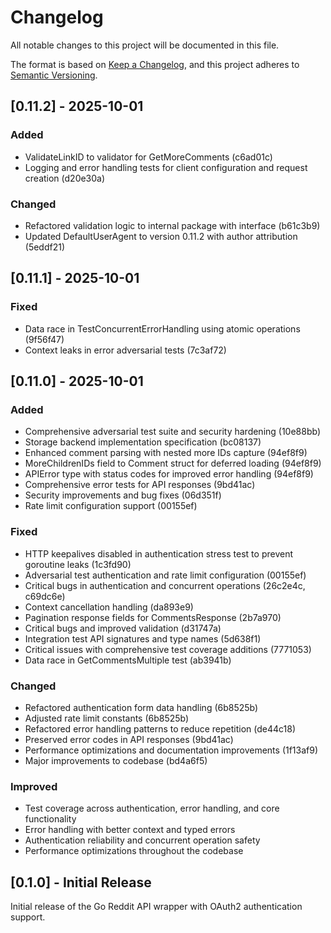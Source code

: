 # Changelog

All notable changes to this project will be documented in this file.

The format is based on [Keep a Changelog](https://keepachangelog.com/en/1.0.0/),
and this project adheres to [Semantic Versioning](https://semver.org/spec/v2.0.0.html).

## [0.11.2] - 2025-10-01

### Added
- ValidateLinkID to validator for GetMoreComments (c6ad01c)
- Logging and error handling tests for client configuration and request creation (d20e30a)

### Changed
- Refactored validation logic to internal package with interface (b61c3b9)
- Updated DefaultUserAgent to version 0.11.2 with author attribution (5eddf21)

## [0.11.1] - 2025-10-01

### Fixed
- Data race in TestConcurrentErrorHandling using atomic operations (9f56f47)
- Context leaks in error adversarial tests (7c3af72)

## [0.11.0] - 2025-10-01

### Added
- Comprehensive adversarial test suite and security hardening (10e88bb)
- Storage backend implementation specification (bc08137)
- Enhanced comment parsing with nested more IDs capture (94ef8f9)
- MoreChildrenIDs field to Comment struct for deferred loading (94ef8f9)
- APIError type with status codes for improved error handling (94ef8f9)
- Comprehensive error tests for API responses (9bd41ac)
- Security improvements and bug fixes (06d351f)
- Rate limit configuration support (00155ef)

### Fixed
- HTTP keepalives disabled in authentication stress test to prevent goroutine leaks (1c3fd90)
- Adversarial test authentication and rate limit configuration (00155ef)
- Critical bugs in authentication and concurrent operations (26c2e4c, c69dc6e)
- Context cancellation handling (da893e9)
- Pagination response fields for CommentsResponse (2b7a970)
- Critical bugs and improved validation (d31747a)
- Integration test API signatures and type names (5d638f1)
- Critical issues with comprehensive test coverage additions (7771053)
- Data race in GetCommentsMultiple test (ab3941b)

### Changed
- Refactored authentication form data handling (6b8525b)
- Adjusted rate limit constants (6b8525b)
- Refactored error handling patterns to reduce repetition (de44c18)
- Preserved error codes in API responses (9bd41ac)
- Performance optimizations and documentation improvements (1f13af9)
- Major improvements to codebase (bd4a6f5)

### Improved
- Test coverage across authentication, error handling, and core functionality
- Error handling with better context and typed errors
- Authentication reliability and concurrent operation safety
- Performance optimizations throughout the codebase

## [0.1.0] - Initial Release

Initial release of the Go Reddit API wrapper with OAuth2 authentication support.
